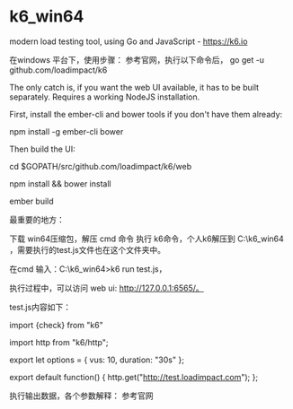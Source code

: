 # k6_win64
 modern load testing tool, using Go and JavaScript - https://k6.io

在windows 平台下，使用步骤：
参考官网，执行以下命令后，
go get -u github.com/loadimpact/k6

The only catch is, if you want the web UI available, it has to be built separately. Requires a working NodeJS installation.


First, install the ember-cli and bower tools if you don't have them already:


npm install -g ember-cli bower

Then build the UI:


cd $GOPATH/src/github.com/loadimpact/k6/web

npm install && bower install

ember build

最重要的地方：

下载 win64压缩包，解压 cmd 命令 执行 k6命令，个人k6解压到 C:\k6_win64 ，需要执行的test.js文件也在这个文件夹中。

在cmd 输入：C:\k6_win64>k6 run  test.js，

执行过程中，可以访问   web ui: http://127.0.0.1:6565/。

test.js内容如下：


import {check} from "k6"

import http from "k6/http";

export let options = {
  vus: 10,
  duration: "30s"
};


export default function() {
  http.get("http://test.loadimpact.com");
};

执行输出数据，各个参数解释： 参考官网
